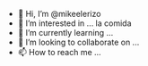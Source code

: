 - 👋 Hi, I’m @mikeelerizo
- 👀 I’m interested in ... la comida
- 🌱 I’m currently learning ...
- 💞️ I’m looking to collaborate on ...
- 📫 How to reach me ...

<!---
mikeelerizo/mikeelerizo is a ✨ special ✨ repository because its `README.md` (this file) appears on your GitHub profile.
You can click the Preview link to take a look at your changes.
--->
